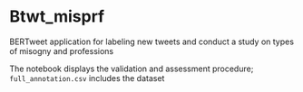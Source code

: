 # Btwt_misprf
BERTweet application for labeling new tweets and conduct a study on types of misogny and professions

The notebook displays the validation and assessment procedure; ``full_annotation.csv`` includes the dataset

